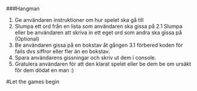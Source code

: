 ###Hangman
<br>
1. Ge användaren instruktioner om hur spelet ska gå till
2. Slumpa ett ord från en lista som användaren ska gissa på
    2.1 Slumpa eller be användaren att skriva in ett eget ord som andra ska gissa på (Optional)
3. Be användaren gissa på en bokstav åt gången
    3.1 förbered koden för fails dvs siffror eller fler än en bokstav.
4. Spara användarens gissningar och skriv ut dem i console.
5. Gratulera användaren för att den klarat spelet eller be dem be om ursäkt för dem dödat en man :)

#Let the games begin